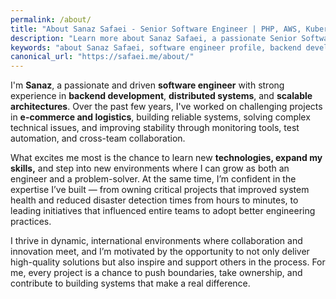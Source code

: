 ```yaml
---
permalink: /about/
title: "About Sanaz Safaei - Senior Software Engineer | PHP, AWS, Kubernetes Expert"
description: "Learn more about Sanaz Safaei, a passionate Senior Software Engineer with expertise in backend development, distributed systems, and scalable architectures. Currently working at Digikala Group."
keywords: "about Sanaz Safaei, software engineer profile, backend developer, PHP expert, AWS specialist, Kubernetes, scalable systems, Digikala engineer"
canonical_url: "https://safaei.me/about/"
---
```


I'm **Sanaz**, a passionate and driven **software engineer** with strong experience in **backend development**, **distributed systems**, and **scalable architectures**. Over the past few years, I've worked on challenging projects in **e-commerce and logistics**, building reliable systems, solving complex technical issues, and improving stability through monitoring tools, test automation, and cross-team collaboration.

What excites me most is the chance to learn new **technologies, expand my skills,** and step into new environments where I can grow as both an engineer and a problem-solver. At the same time, I’m confident in the expertise I’ve built — from owning critical projects that improved system health and reduced disaster detection times from hours to minutes, to leading initiatives that influenced entire teams to adopt better engineering practices.

I thrive in dynamic, international environments where collaboration and innovation meet, and I’m motivated by the opportunity to not only deliver high-quality solutions but also inspire and support others in the process. For me, every project is a chance to push boundaries, take ownership, and contribute to building systems that make a real difference.